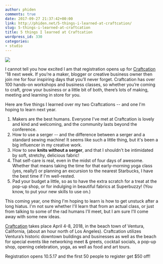 ```yaml
---
author: phiden
comments: true
date: 2017-09-27 21:37:42+00:00
link: http://phiden.net/5-things-i-learned-at-craftcation/
slug: 5-things-i-learned-at-craftcation
title: 5 things I learned at Craftcation
wordpress_id: 330
categories:
- studio
---
```


![](http://phiden.net/wp-content/uploads/2017/09/craft14-1121.jpg)

I cannot tell you how excited I am that registration opens up for [Craftcation](https://dearhandmadelife.com/craftcation-conference/) '18 next week. If you’re a maker, blogger or creative business owner then join me for four inspiring days that you’ll never forget. Craftcation has over 100 hands-on workshops and business classes, so whether you’re coming to craft, grow your business or a little bit of both, there’s lots of making, meeting and learning in store for you.

Here are five things I learned over my two Craftcations -- and one I'm hoping to learn next year. 

1. Makers are the best humans. Everyone I've met at Craftcation is lovely and kind and welcoming, and the community lasts beyond the conference.
2. How to use a serger -- and the difference between a serger and a standard sewing machine! It seems like such a little thing, but it's been a big influencer in my creative work.
3. How to sew **knits without a serger**, and that I shouldn't be intimidated by soft, stretchy, delicious fabric! 
4. That self-care is real, even in the midst of four days of awesome. Whether that means taking the time for that early-morning yoga class (yes, really!) or planning an excursion to the nearest Starbucks, I have the best time if I'm well-rested.
5. Pad your budget a little, so as to have the extra scratch for a treat at the pop-up shop, or for indulging in beautiful fabrics at Superbuzzy! (You know, to put your new skills to use on.)

This coming year, one thing I'm hoping to learn is how to get unstuck after a long hiatus. I'm not sure whether I'll learn that from an actual class, or just from talking to some of the rad humans I'll meet, but I am sure I'll come away with some new ideas.

[Craftcation](https://dearhandmadelife.com/craftcation-conference/) takes place April 4-8, 2018, in the beach town of Ventura, California, (about an hour north of Los Angeles). Craftcation utilizes Ventura’s historic downtown buildings and businesses as well as the beach for special events like networking meet & greets, cocktail socials, a pop-up shop, opening celebration, yoga, as well as food and art tours.

Registration opens 10.5.17 and the first 50 people to register get $50 off!


